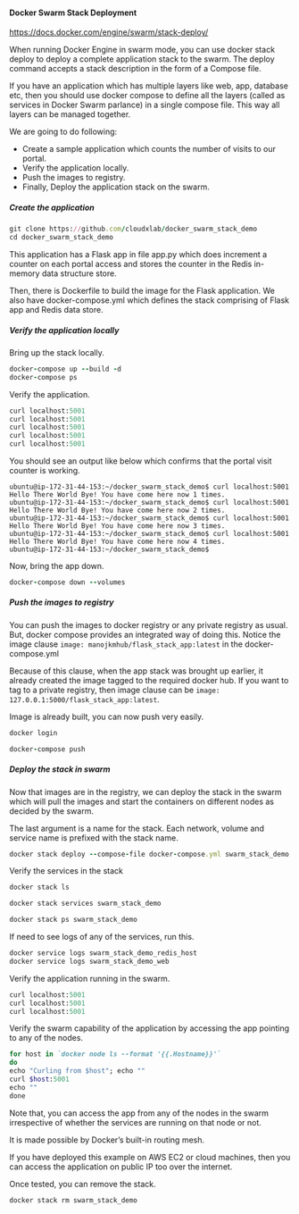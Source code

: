 #### Docker Swarm Stack Deployment

https://docs.docker.com/engine/swarm/stack-deploy/

When running Docker Engine in swarm mode, you can use docker stack deploy to deploy a complete application stack to the swarm. The deploy command accepts a stack description in the form of a Compose file.

If you have an application which has multiple layers like web, app, database etc, then you should use docker compose to define all the layers (called as services in Docker Swarm parlance) in a single compose file. This way all layers can be managed together.

We are going to do following:
- Create a sample application which counts the number of visits to our portal.
- Verify the application locally.
- Push the images to registry.
- Finally, Deploy the application stack on the swarm.

##### Create the application

```ruby
git clone https://github.com/cloudxlab/docker_swarm_stack_demo
cd docker_swarm_stack_demo
```

This application has a Flask app in file app.py which does increment a counter on each portal access and stores the counter in the Redis in-memory data structure store.

Then, there is Dockerfile to build the image for the Flask application. We also have docker-compose.yml which defines the stack comprising of Flask app and Redis data store.

##### Verify the application locally
Bring up the stack locally.

```ruby
docker-compose up --build -d
docker-compose ps
```

Verify the application.
```ruby
curl localhost:5001
curl localhost:5001
curl localhost:5001
curl localhost:5001
curl localhost:5001
```

You should see an output like below which confirms that the portal visit counter is working.
```
ubuntu@ip-172-31-44-153:~/docker_swarm_stack_demo$ curl localhost:5001
Hello There World Bye! You have come here now 1 times.
ubuntu@ip-172-31-44-153:~/docker_swarm_stack_demo$ curl localhost:5001
Hello There World Bye! You have come here now 2 times.
ubuntu@ip-172-31-44-153:~/docker_swarm_stack_demo$ curl localhost:5001
Hello There World Bye! You have come here now 3 times.
ubuntu@ip-172-31-44-153:~/docker_swarm_stack_demo$ curl localhost:5001
Hello There World Bye! You have come here now 4 times.
ubuntu@ip-172-31-44-153:~/docker_swarm_stack_demo$
```

Now, bring the app down.
```ruby
docker-compose down --volumes
```

##### Push the images to registry
You can push the images to docker registry or any private registry as usual. But, docker compose provides an integrated way of doing this. Notice the image clause `image: manojkmhub/flask_stack_app:latest` in the docker-compose.yml

Because of this clause, when the app stack was brought up earlier, it already created the image tagged to the required docker hub. If you want to tag to a private registry, then image clause can be `image: 127.0.0.1:5000/flask_stack_app:latest`.

Image is already built, you can now push very easily.

```ruby
docker login

docker-compose push
```

##### Deploy the stack in swarm
Now that images are in the registry, we can deploy the stack in the swarm which will pull the images and start the containers on different nodes as decided by the swarm. 

The last argument is a name for the stack. Each network, volume and service name is prefixed with the stack name.

```ruby
docker stack deploy --compose-file docker-compose.yml swarm_stack_demo
```

Verify the services in the stack
```ruby
docker stack ls

docker stack services swarm_stack_demo

docker stack ps swarm_stack_demo
```

If need to see logs of any of the services, run this.
```ruby
docker service logs swarm_stack_demo_redis_host
docker service logs swarm_stack_demo_web
```

Verify the application running in the swarm.
```ruby
curl localhost:5001
curl localhost:5001
curl localhost:5001
```

Verify the swarm capability of the application by accessing the app pointing to any of the nodes.
```ruby
for host in `docker node ls --format '{{.Hostname}}'`
do
echo "Curling from $host"; echo ""
curl $host:5001
echo ""
done
```

Note that, you can access the app from any of the nodes in the swarm irrespective of whether the services are running on that node or not.

It is made possible by Docker’s built-in routing mesh.

If you have deployed this example on AWS EC2 or cloud machines, then you can access the application on public IP too over the internet.

Once tested, you can remove the stack.
```ruby
docker stack rm swarm_stack_demo
```
